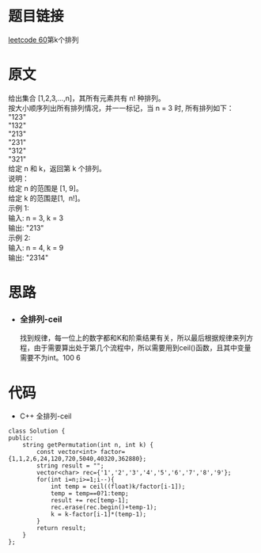 # 题目链接
[leetcode 60](https://leetcode-cn.com/problems/permutation-sequence/)第k个排列

# 原文
给出集合 [1,2,3,…,n]，其所有元素共有 n! 种排列。  
按大小顺序列出所有排列情况，并一一标记，当 n = 3 时, 所有排列如下：  
"123"  
"132"  
"213"  
"231"  
"312"  
"321"  
给定 n 和 k，返回第 k 个排列。  
说明：  
给定 n 的范围是 [1, 9]。  
给定 k 的范围是[1,  n!]。  
示例 1:  
输入: n = 3, k = 3  
输出: "213"  
示例 2:  
输入: n = 4, k = 9  
输出: "2314"  

# 思路
- ### **全排列-ceil**
  找到规律，每一位上的数字都和K和阶乘结果有关，所以最后根据规律来列方程，由于需要算出处于第几个流程中，所以需要用到ceil()函数，且其中变量需要不为int。100 6

# 代码
- C++ 全排列-ceil
```
class Solution {
public:
    string getPermutation(int n, int k) {
        const vector<int> factor={1,1,2,6,24,120,720,5040,40320,362880};     
        string result = "";
        vector<char> rec={'1','2','3','4','5','6','7','8','9'};
        for(int i=n;i>=1;i--){
            int temp = ceil((float)k/factor[i-1]);
            temp = temp==0?1:temp;
            result += rec[temp-1];
            rec.erase(rec.begin()+temp-1);
            k = k-factor[i-1]*(temp-1);
        }
        return result;
    }
};
```